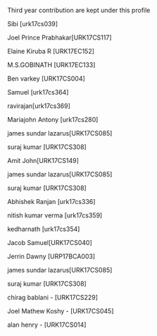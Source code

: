 Third year contribution are kept under this profile

Sibi [urk17cs039]

Joel Prince Prabhakar[URK17CS117]

Elaine Kiruba R [URK17EC152]

M.S.GOBINATH [URK17EC133]

Ben varkey [URK17CS004]

Samuel [urk17cs364]

ravirajan[urk17cs369]

Mariajohn Antony [urk17cs280]

james sundar lazarus[URK17CS085]

suraj kumar [URK17CS308]

Amit John[URK17CS149]

james sundar lazarus[URK17CS085]

suraj kumar [URK17CS308]

Abhishek Ranjan [urk17cs336]

nitish kumar verma [urk17cs359]

kedharnath [urk17cs354]

Jacob Samuel[URK17CS040]

Jerrin Dawny [URP17BCA003]

james sundar lazarus[URK17CS085]

suraj kumar [URK17CS308]

chirag bablani - [URK17CS229]


Joel Mathew Koshy - [URK17CS045]

alan henry - [URK17CS014]


